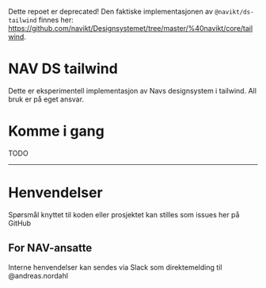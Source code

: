 Dette repoet er deprecated! Den faktiske implementasjonen av `@navikt/ds-tailwind` finnes her: https://github.com/navikt/Designsystemet/tree/master/%40navikt/core/tailwind.

NAV DS tailwind
================

Dette er eksperimentell implementasjon av Navs designsystem i tailwind. All bruk er på eget ansvar.

# Komme i gang

TODO

---

# Henvendelser

Spørsmål knyttet til koden eller prosjektet kan stilles som issues her på GitHub

## For NAV-ansatte

Interne henvendelser kan sendes via Slack som direktemelding til @andreas.nordahl
